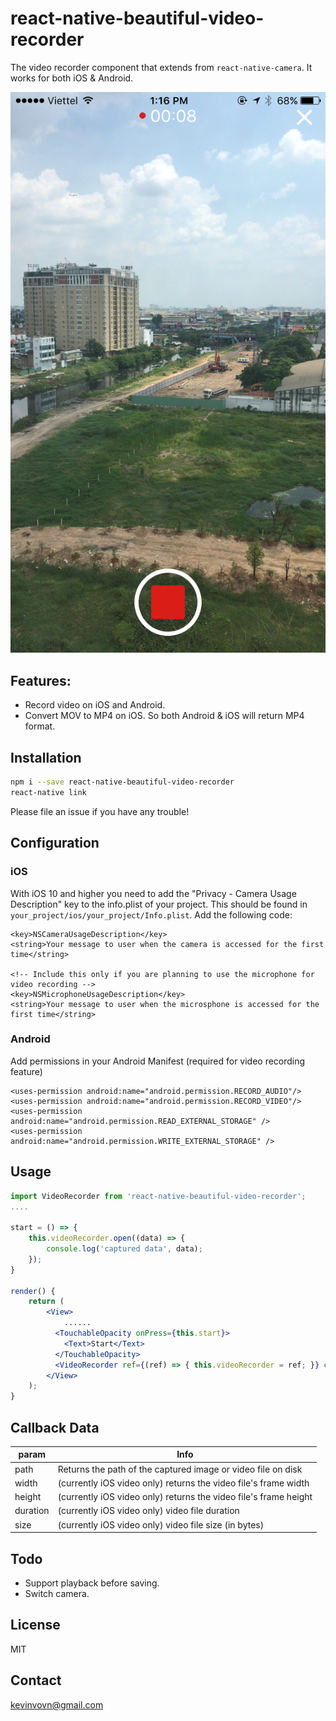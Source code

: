 react-native-beautiful-video-recorder
===

The video recorder component that extends from `react-native-camera`. It works for both iOS & Android.

![Sample](Screenshot.PNG)

## Features:
- Record video on iOS and Android.
- Convert MOV to MP4 on iOS. So both Android & iOS will return MP4 format.

## Installation

```bash
npm i --save react-native-beautiful-video-recorder
react-native link
```

Please file an issue if you have any trouble!
## Configuration
### iOS
With iOS 10 and higher you need to add the "Privacy - Camera Usage Description" key to the info.plist of your project. This should be found in `your_project/ios/your_project/Info.plist`. Add the following code:

```
<key>NSCameraUsageDescription</key>
<string>Your message to user when the camera is accessed for the first time</string>

<!-- Include this only if you are planning to use the microphone for video recording -->
<key>NSMicrophoneUsageDescription</key>
<string>Your message to user when the microsphone is accessed for the first time</string>
```

### Android
Add permissions in your Android Manifest (required for video recording feature)

```
<uses-permission android:name="android.permission.RECORD_AUDIO"/>
<uses-permission android:name="android.permission.RECORD_VIDEO"/>
<uses-permission android:name="android.permission.READ_EXTERNAL_STORAGE" />
<uses-permission android:name="android.permission.WRITE_EXTERNAL_STORAGE" />
```

## Usage

```jsx
import VideoRecorder from 'react-native-beautiful-video-recorder';
....

start = () => {
	this.videoRecorder.open((data) => {
		console.log('captured data', data);
	});
}

render() {
	return (
		<View>
			......
		  <TouchableOpacity onPress={this.start}>
		  	<Text>Start</Text>
		  </TouchableOpacity>
		  <VideoRecorder ref={(ref) => { this.videoRecorder = ref; }} compressQuality={'medium'} /> // quality will be 'low', 'medium' or 'high'
		</View>
	);
}
```
## Callback Data

param | Info
------ | ----
path | Returns the path of the captured image or video file on disk
width | (currently iOS video only) returns the video file's frame width
height | (currently iOS video only) returns the video file's frame height
duration | (currently iOS video only) video file duration
size | (currently iOS video only) video file size (in bytes)

## Todo
- Support playback before saving.
- Switch camera.

## License
MIT

## Contact
kevinvovn@gmail.com
